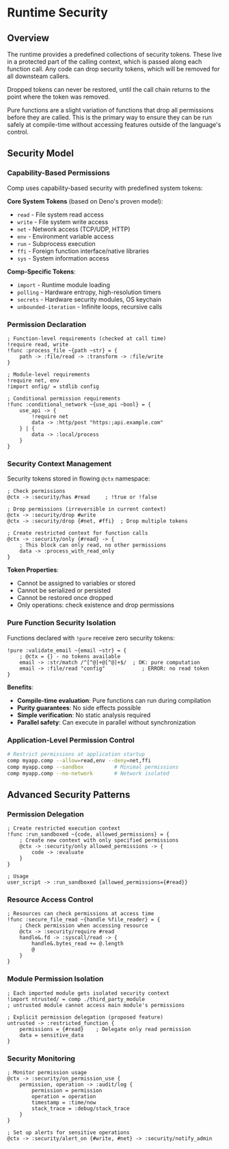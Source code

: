# Runtime Security

## Overview

The runtime provides a predefined collections of security tokens.
These live in a protected part of the calling context, which is passed
along each function call. Any code can drop security tokens, which will
be removed for all downsteam callers.

Dropped tokens can never be restored, until the call chain returns to
the point where the token was removed.

Pure functions are a slight variation of functions that drop all permissions
before they are called. This is the primary way to ensure they can be run
safely at compile-time without accessing features outside of the language's
control.


## Security Model

### Capability-Based Permissions

Comp uses capability-based security with predefined system tokens:

**Core System Tokens** (based on Deno's proven model):
- `read` - File system read access
- `write` - File system write access
- `net` - Network access (TCP/UDP, HTTP)
- `env` - Environment variable access
- `run` - Subprocess execution
- `ffi` - Foreign function interface/native libraries
- `sys` - System information access

**Comp-Specific Tokens**:
- `import` - Runtime module loading
- `polling` - Hardware entropy, high-resolution timers
- `secrets` - Hardware security modules, OS keychain
- `unbounded-iteration` - Infinite loops, recursive calls

### Permission Declaration

```comp
; Function-level requirements (checked at call time)
!require read, write
!func :process_file ~{path ~str} = {
    path -> :file/read -> :transform -> :file/write
}

; Module-level requirements
!require net, env
!import onfig/ = stdlib config

; Conditional permission requirements
!func :conditional_network ~{use_api ~bool} = {
    use_api -> {
        !require net
        data -> :http/post "https:;api.example.com"
    } | {
        data -> :local/process  
    }
}
```

### Security Context Management

Security tokens stored in flowing `@ctx` namespace:

```comp
; Check permissions
@ctx -> :security/has #read     ; !true or !false

; Drop permissions (irreversible in current context)
@ctx -> :security/drop #write
@ctx -> :security/drop {#net, #ffi}  ; Drop multiple tokens

; Create restricted context for function calls
@ctx -> :security/only {#read} -> {
    ; This block can only read, no other permissions
    data -> :process_with_read_only
}
```

**Token Properties**:
- Cannot be assigned to variables or stored
- Cannot be serialized or persisted  
- Cannot be restored once dropped
- Only operations: check existence and drop permissions

### Pure Function Security Isolation

Functions declared with `!pure` receive zero security tokens:

```comp
!pure :validate_email ~{email ~str} = {
    ; @ctx = {} - no tokens available
    email -> :str/match /^[^@]+@[^@]+$/  ; OK: pure computation
    email -> :file/read "config"            ; ERROR: no read token
}
```

**Benefits**:
- **Compile-time evaluation**: Pure functions can run during compilation
- **Purity guarantees**: No side effects possible
- **Simple verification**: No static analysis required
- **Parallel safety**: Can execute in parallel without synchronization

### Application-Level Permission Control

```bash
# Restrict permissions at application startup
comp myapp.comp --allow=read,env --deny=net,ffi
comp myapp.comp --sandbox          # Minimal permissions
comp myapp.comp --no-network       # Network isolated
```

## Advanced Security Patterns

### Permission Delegation

```comp
; Create restricted execution context  
!func :run_sandboxed ~{code, allowed_permissions} = {
    ; Create new context with only specified permissions
    @ctx -> :security/only allowed_permissions -> {
        code -> :evaluate
    }
}

; Usage
user_script -> :run_sandboxed {allowed_permissions={#read}}
```

### Resource Access Control

```comp
; Resources can check permissions at access time
!func :secure_file_read ~{handle %file_reader} = {
    ; Check permission when accessing resource
    @ctx -> :security/require #read
    handle&.fd -> :syscall/read -> {
        handle&.bytes_read += @.length
        @
    }
}
```

### Module Permission Isolation

```comp
; Each imported module gets isolated security context
!import ntrusted/ = comp ./third_party_module
; untrusted module cannot access main module's permissions

; Explicit permission delegation (proposed feature)
untrusted -> :restricted_function {
    permissions = {#read}    ; Delegate only read permission
    data = sensitive_data
}
```

### Security Monitoring

```comp
; Monitor permission usage
@ctx -> :security/on_permission_use {
    permission, operation -> :audit/log {
        permission = permission
        operation = operation  
        timestamp = :time/now
        stack_trace = :debug/stack_trace
    }
}

; Set up alerts for sensitive operations
@ctx -> :security/alert_on {#write, #net} -> :security/notify_admin
```